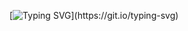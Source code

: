 [![Typing SVG](https://readme-typing-svg.demolab.com?font=Fira+Code&pause=1000&color=F73D3D&random=false&width=435&lines=Ol%C3%A1!+Sou+o+Arthur!+;Hi!+I'm+Arthur!)](https://git.io/typing-svg)
